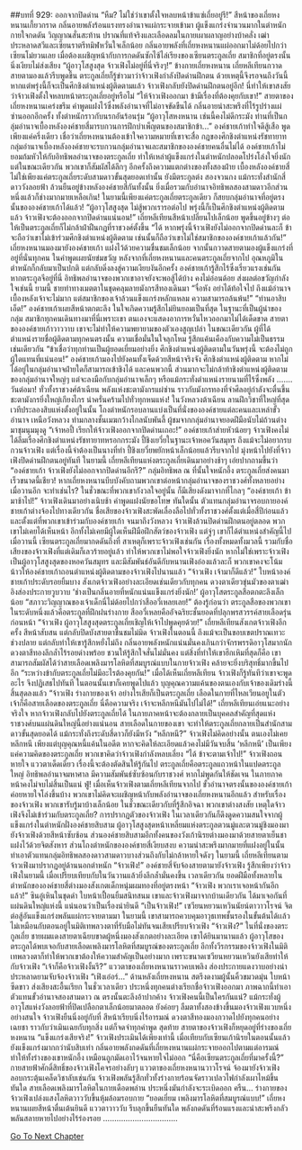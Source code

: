 ##บทที่ 929: ออกจากปิดด่าน
“หืม? ไม่ใช่ว่าเขาตั้งใจหลบหน้าข้าแซ่เถี่ยอยู่รึ!”
สีหน้าของเถี่ยหงหนานเกี้ยวกราด กลิ่นอายพลังร้อนแรงทรงอำนาจแผ่กระจายเข้ามา ผู้แข็งแกร่งจำนวนมากในตำหนักกายใจกดดัน วิญญาณสั่นสะท้าน ปราณที่แท้จริงและเลือดลมในกายเผาผลาญอย่างบ้าคลั่ง
เฒ่าประหลาดสวีและเซียนราตรีทมิฬหวั่นใจเล็กน้อย กลิ่นอายพลังที่เถี่ยหงหนานแผ่ออกมาไม่ด้อยไปกว่าเซียนโม๋ยวนเลย
เมื่อต้องเผชิญหน้ากับการกดดันซักไซ้ไล่เรียงของเซียนตระกูลเถี่ย สมาชิกที่อยู่ตรงนั้นนิ่งเงียบไม่ส่งเสียง
“ผู้อาวุโสสูงสุด จ้าวเฟิงไม่อยู่ที่นี่จริงๆ!”
ข้างกายเถี่ยหงหนาน เถี่ยหลีเทียนกวาดสายตามองแล้วรีบพูดขึ้น
ตระกูลเถี่ยก็รู้ข่าวมาว่าจ้าวเฟิงกำลังปิดด่านฝึกตน ด้วยเหตุนี้จึงรอจนถึงวันนี้
หากแต่พรุ่งนี้ก็จะเป็นศึกชิงตำแหน่งผู้ติดตามแล้ว จ้าวเฟิงกลับยังปิดด่านฝึกตนอยู่อีก!
นี่ทำให้เขาสงสัยว่าจ้าวเฟิงตั้งใจหลบหน้าตระกูลเถี่ยอยู่หรือไม่
“ให้จ้าวเฟิงออกมา ข้ามีเรื่องที่ต้องคุยกับเขา!”
สายตาของเถี่ยหงหนานเคร่งขรึม คำพูดแฝงไว้ซึ่งพลังอำนาจที่ไม่อาจขัดขืนได้
กลิ่นอายน่าสะพรึงที่ไร้รูปร่างแผ่ซ่านออกอีกครั้ง ทั้งตำหนักราวกับนรกอันร้อนรุ่ม
“ผู้อาวุโสหงหนาน เช่นนี้คงไม่ดีกระมัง ท่านที่เป็นกลุ่มอำนาจเบื้องหลังองค์ชายสี่มารบกวนการฝึกบำเพ็ญตนของสมาชิกข้า...”
องค์ชายเก้าทำใจดีสู้เสือ พูดเพียงแค่ครึ่งเดียว เชื่อว่าเถี่ยหงหนานต้องเข้าใจความหมายที่เขาจะสื่อ
กฎของศึกชิงตำแหน่งรัชทายาท
กลุ่มอำนาจเบื้องหลังองค์ชายจะรบกวนกลุ่มอำนาจและสมาชิกขององค์ชายคนอื่นไม่ได้
องค์ชายเก้าไม่ยอมก้มหัวให้กับอิทธิพลอำนาจของตระกูลเถี่ย ทำให้เหล่าผู้แข็งแกร่งในตำหนักปลอดโปร่งโล่งใจยิ่งนัก
แต่ในขณะเดียวกัน พวกเขาก็สัมผัสได้ลึกๆ อีกครั้งถึงความแตกต่างของทั้งสองฝ่าย
เบื้องหลังองค์ชายสี่ไม่ใช่เพียงแค่ตระกูลเถี่ยระดับสามดาวขั้นสุดยอดเท่านั้น ยังมีตระกูลต่ง สองจวนกง แม้กระทั่งสำนักสี่ดาววังลอยฟ้า ล้วนยืนอยู่ข้างหลังองค์ชายสี่กันทั้งนั้น
ยิ่งเมื่อรวมกับอำนาจอิทธิพลสองสามดาวอีกส่วนหนึ่งแล้วก็ช่างมากมายเหลือเกิน!
ในยามนี้เพียงแค่ตระกูลเถี่ยตระกูลเดียว ก็สยบกลุ่มอำนาจที่อยู่ตรงนั้นขององค์ชายเก้าได้แล้ว!
“ผู้อาวุโสสูงสุด ไม่สู้พวกเรารอต่อไป พรุ่งนี้ก็เป็นศึกชิงตำแหน่งผู้ติดตามแล้ว จ้าวเฟิงจะต้องออกจากปิดด่านแน่นอน!”
เถี่ยหลีเทียนสีหน้าเปลี่ยนไปเล็กน้อย พูดขึ้นอยู่ข้างๆ
ต่อให้เป็นตระกูลเถี่ยก็ไม่กล้าฝ่าฝืนกฎที่ราชวงศ์ตั้งขึ้น
“ได้ หากพรุ่งนี้จ้าวเฟิงยังไม่ออกจากปิดด่านละก็ ข้าจะถือว่าเขาไม่เข้าร่วมศึกชิงตำแหน่งผู้ติดตาม เช่นนั้นก็ถือว่าเขาไม่ใช่สมาชิกขององค์ชายเก้าแล้วกัน!”
เถี่ยหงหนานมองมายังองค์ชายเก้า แฝงไว้ด้วยความชื่นชมเล็กน้อย จากนั้นกวาดสายตามองผู้แข็งแกร่งที่อยู่ที่นั่นทุกคน ในคำพูดเผยนัยข่มขวัญ
หลังจากที่เถี่ยหงหนานและคนตระกูลเถี่ยจากไป
อุณหภูมิในตำหนักก็กลับมาเป็นปกติ แต่กลับดิ่งลงสู่ความเงียบงันอีกครั้ง
องค์ชายเก้ารู้สึกไร้ซึ่งเรี่ยวแรงเช่นกัน หากตระกูลจีอยู่ที่นี่ อิทธิพลอำนาจของพวกเขาอาจยังจะพอสู้ได้บ้าง คงไม่อ่อนด้อย ส่งผลต่อขวัญกำลังใจเช่นนี้
ยามนี้ ชายท่าทางเมตตาในชุดคลุมลายมังกรสีทองเดินมา “จื่อหัง อย่าได้ท้อใจไป ถึงแม้อำนาจเบื้องหลังเจ้าจะไม่มาก แต่สมาชิกของเจ้าล้วนแข็งแกร่งหลักแหลม ความสามารถล้นพ้น!”
“ท่านอาสิบเอ็ด!” องค์ชายเก้าเผยสีหน้าตกตะลึง ในใจเกิดความรู้สึกไม่ยินยอมเป็นที่สุด
ในฐานะที่เป็นผู้นำของกลุ่ม สมาชิกทุกคนเดินทางมาที่นี่เพราะเขา ตนเองจะแสดงอาการหวั่นไหวออกมาไม่ได้เด็ดขาด
สายตาขององค์ชายเก้าวาววาบ เขาจะไม่ทำให้ความพยายามของตัวเองสูญเปล่า
ในขณะเดียวกัน ผู้ที่ได้ตำแหน่งรายชื่อผู้ติดตามทุกคนตรงนั้น ความเชื่อมั่นในใจลุกโหม รู้สึกแค้นเคืองกับความไม่เป็นธรรมเช่นเดียวกัน
“ข้าเชื่อว่าทุกท่านเป็นผู้ยอดเยี่ยมอย่างยิ่ง ศึกชิงตำแหน่งผู้ติดตามในวันพรุ่งนี้ จะต้องไม่ถูกผู้ใดแทนที่แน่นอน!”
องค์ชายเก้ามองไปยังคนทั้งเจ็ดด้วยสีหน้าจริงจัง
ศึกชิงตำแหน่งผู้ติดตาม หากไม่ได้อยู่ในกลุ่มอำนาจฝ่ายใดก็สามารถเข้าชิงได้
และคนพวกนี้ ส่วนมากจะไม่กล้าท้าชิงตำแหน่งผู้ติดตามของกลุ่มอำนาจใหญ่ๆ แต่จะลงมือกับกลุ่มอำนาจเล็กๆ หรือแม้กระทั่งตำแหน่งรายนามที่ไร้ซึ่งพลัง
…....
วันต่อมา!
ทั่วทั้งราชวงศ์ต้าเฉียน พลังแห่งชะตามังกรแผ่ซ่าน ราวกับมังกรทองที่จำศีลอยู่กำลังจะตื่นขึ้น
ชะตามังกรยิ่งใหญ่เกียงไกร น่าครั่นคร้ามไปทั่วทุกหนแห่ง!
ในวังหลวงต้าเฉียน ลานฝึกวิชาที่ใหญ่ที่สุด
เวทีประลองสิบแห่งตั้งอยู่ในนั้น
โถงตำหนักรอบลานแบ่งเป็นที่นั่งขององค์ชายแต่ละคนและเหล่าขั้วอำนาจ
เหนือวังหลวง ท่ามกลางชั้นเมฆกว้างไกลนับพันลี้ ผู้ชมจากกลุ่มอำนาจยอดฝีมือนับไม่ถ้วนต่างมาชุมนุมมุงดู
“เจ้าหอปี้ เรียกให้จ้าวเฟิงออกจากปิดด่านเถอะ!” องค์ชายเก้าส่ายหัวน้อยๆ จ้าวเฟิงคงไม่ได้ลืมเรื่องศึกชิงตำแหน่งรัชทายาทหรอกกระมัง
ปี้ชิงเยวี่ยในฐานะเจ้าหอควันสมุทร ถึงแม้จะไม่อยากรบกวนจ้าวเฟิง แต่เรื่องนี้จำต้องเป็นนางที่ทำ
ปี้ชิงเยวี่ยพยักหน้าเล็กน้อยแล้วรีบจากไป มุ่งหน้าไปยังที่จ้าวเฟิงปิดด่านฝึกตนอยู่ทันที
ในยามนี้ เถี่ยหลีเทียนแห่งตระกูลเถี่ยเดินมาอย่างช้าๆ เอ่ยปากถามขึ้นว่า “องค์ชายเก้า จ้าวเฟิงยังไม่ออกจากปิดด่านอีกรึ?”
กลุ่มอิทธิพล ณ ที่นั้นใจหนักอึ้ง
ตระกูลเถี่ยส่งคนมาเร็วขนาดนี้เชียว!
หากเถี่ยหงหนานบีบบังคับถามพวกเขาต่อหน้ากลุ่มอำนาจของราชวงศ์ทั้งหลายอย่างเมื่อวานอีก จะทำเช่นไร?
ในชั่วขณะที่พวกเขากังวลใจอยู่นั้น ก็มีเสียงดังมาจากที่ไกลๆ
“องค์ชายเก้า ข้ามาช้าไป!”
จ้าวเฟิงเดินมาอย่างเนิบช้า คำพูดแฝงนัยขอโทษ
ทันใดนั้น ตัวแทนกลุ่มอำนาจรอบกายองค์ชายเก้าต่างจ้องไปทางเดียวกัน
ชื่อเสียของจ้าวเฟิงสะพัดเลื่องลือไปทั่วทั้งราชวงศ์ตั้งแต่เมื่อสี่ปีก่อนแล้ว
และตั้งแต่ที่พวกเขาเข้าร่วมกับองค์ชายเก้า จนมาถึงวังหลวง จ้าวเฟิงล้วนปิดด่านฝึกตนอยู่ตลอด พวกเขาไม่เคยได้เห็นหน้า
อีกทั้งไม่เคยมีผู้ใดเห็นฝีมือฝึกสัตว์ของจ้าวเฟิง แต่จู่ๆ เขาก็ได้ตำแหน่งสำคัญนี้ไป
เมื่อวานนี้ เซียนตระกูลเถี่ยมากดดันถึงที่ สาเหตุก็เพราะจ้าวเฟิงเช่นกัน
เรื่องทั้งหมดทั้งมวลนี้ รวมกับชื่อเสียงของจ้าวเฟิงที่แต่เดิมก็เลวร้ายอยู่แล้ว ทำให้พวกเขาไม่พอใจจ้าวเฟิงยิ่งนัก
หากไม่ใช่เพราะจ้าวเฟิงเป็นผู้อาวุโสสูงสุดของหอควันสมุทร และมีสัมพันธ์อันดีกับหนานเฟิงอ๋องแล้วละก็ พวกเขาคงจะโน้มน้าวให้องค์ชายเก้าถอนตำแหน่งผู้ติดตามของจ้าวเฟิงไปนานแล้ว
“จ้าวเฟิง เจ้ามาก็ดีแล้ว!”
ใบหน้าองค์ชายเก้าประดับรอยยิ้มบาง สังเกตจ้าวเฟิงอย่างละเอียดเช่นเดียวกับทุกคน
ดวงตาเดียวขุ่นมัวของตาเฒ่าอิงส่องประกายวูบวาบ ‘ช่างเป็นกลิ่นอายที่หนักแน่นแข็งแกร่งยิ่งนัก!’
ผู้อาวุโสตระกูลสือตกตะลึงเล็กน้อย “สภาวะวิญญาณของเจ้าเด็กนี่ไม่ด้อยไปกว่าสืออวี่เหลยเลย!”
ต้องรู้ก่อนว่า ตระกูลสือของพวกเขา ในระดับหนึ่งแล้วคือตระกูลที่ฝึกฝนร่างกาย
สืออวี่เหลยคืออัจฉริยะชั้นยอดที่ปลุกพรสวรรค์สายเลือดรุ่นก่อนหน้า
“จ้าวเฟิง ผู้อาวุโสสูงสุดตระกูลเถี่ยเชิญให้เจ้าไปพูดคุยด้วย!”
เถี่ยหลีเทียนสังเกตจ้าวเฟิงอีกครั้ง สีหน้าสับสน แต่กลับปิดบังสายตาชื่นชมไม่มิด
จ้าวเฟิงในตอนนี้ ถึงแม้จะเป็นขอบเขตปราณเทวะช่วงปลาย แต่กลับทำให้เขารู้สึกหยั่งไม่ถึง กลิ่นอายพลังหนักแน่นมั่นคงเกินกว่าจักรพรรดิอาวุโสมากนัก ดวงตาสีทองลึกล้ำไร้รอยด่างพร้อย ชวนให้รู้สึกใจสั่นไม่มั่นคง
แต่สิ่งที่ทำให้เขาฮึกเหิมที่สุดก็คือ เขาสามารถสัมผัสได้ว่าสายเลือดเพลิงมารโลหิตที่สมบูรณ์แบบในกายจ้าวเฟิง คล้ายจะยิ่งบริสุทธิ์มากขึ้นไปอีก
“ระหว่างข้ากับตระกูลเถี่ยไม่มีอะไรต้องคุยกัน!”
เมื่อได้เห็นเถี่ยหลีเทียน จ้าวเฟิงก็รู้ทันทีว่าเขาจะพูดอะไร จึงปฏิเสธไปทันที
ในตอนนั้นเขาก็เคยพูดไปแล้ว บุญคุณความแค้นของตนเองกับเจ้าของเดิมร่างนี้สิ้นสุดลงแล้ว
“จ้าวเฟิง ร่างกายของเจ้า อย่างไรเสียก็เป็นตระกูลเถี่ย เลือดในกายที่ไหลเวียนอยูในตัวเจ้าก็คือสายเลือดของตระกูลเถี่ย นี่คือความจริง เจ้าจะหลีกหนีมันไปไม่ได้!”
เถี่ยหลีเทียนเอ่ยแนะอย่างจริงใจ หากจ้าวเฟิงกลับไปยังตระกูลเถี่ยได้ ในภายภาคหน้าจะต้องกลายเป็นบุคคลสำคัญที่สุดแห่งราชวงศ์บนแผ่นดินใหญ่นี้อย่างแน่นอน
สายเลือดในกายของเขา จะทำให้ตระกูลเถี่ยกลายเป็นสำนักสามดาวขั้นสุดยอดได้ แม้กระทั่งถึงระดับสี่ดาวก็ยังมีหวัง
“หลีกหนี?”
จ้าวเฟิงไม่คิดอย่างนั้น ตนเองไม่เคยหลีกหนี
เพียงแต่บุญคุณหนี้แค้นในอดีต หากจะคิดให้ละเอียดแล้วคงไม่มีวันจบสิ้น
‘หลีกหนี’ เป็นเพียงแค่ความคิดของตระกูลเถี่ย พวกเขาคิดว่าจ้าวเฟิงกำลังหลบเลี่ยง
“ได้ ข้าจะตามเจ้าไป!”
จ้าวเฟิงถอนหายใจ แววตาเด็ดเดี่ยว เรื่องนี้จะต้องตัดสินให้รู้กันไป
ตระกูลเถี่ยคือตระกูลแถวหน้าในแปดตระกูลใหญ่ อิทธิพลอำนาจมหาศาล มีความสัมพันธ์ซับซ้อนกับราชวงศ์
หากไม่พูดกันให้ชัดเจน ในภายภาคหน้าคงไม่จบไม่สิ้นเป็นแน่
ฟู่!
เมื่อเห็นจ้าวเฟิงตามเถี่ยหลีเทียนจากไป ขั้วอำนาจตรงนั้นขององค์ชายเก้าค่อยหายใจโล่งขึ้นบ้าง
พวกเขาไม่คิดจะเผชิญหน้ากับพลังอำนาจของเถี่ยหงหนานอีกแล้ว
สำหรับเรื่องของจ้าวเฟิง พวกเขารับรู้มาบ้างเล็กน้อย
ในชั่วขณะเดียวกับที่รู้สึกอิจฉา พวกเขาต่างสงสัย เหตุใดจ้าวเฟิงจึงไม่เข้าร่วมกับตระกูลเถี่ย?
การปรากฏตัวของจ้าวเฟิง
ในเวลาเดียวกันก็ดึงดูดความสนใจจากผู้แข็งแกร่งในตำหนักฝั่งองค์ชายสิบสาม
ผู้อาวุโสสูงสุดหน้าเหลี่ยมแห่งตระกูลตวนมู่และตวนมู่ชิงมองมายังจ้าวเฟิงด้วยสีหน้าซับซ้อน
ส่วนองค์ชายสิบสามอีกทั้งคนของวังเก้านิรยต่างมองมาด้วยสายตาเย็นชา แฝงไว้ด้วยจิตสังหาร
ส่วนโถงตำหนักขององค์ชายสี่เงียบสงบ
ความน่าสะพรึงมากมายที่แฝงอยู่ในนั้น ทำเอาตัวแทนกลุ่มอิทธิพลสองดาวสามดาวบางส่วนถึงกับไม่กล้าหายใจดังๆ
ในยามนี้ เถี่ยหลีเทียนตามจ้าวเฟิงมาปรากฏอยู่ด้านนอกตำหนัก
“จ้าวเฟิง!”
องค์ชายสี่จับจ้องสายตามายังจ้าวเฟิง
รู้สึกเพียงว่าจ้าวเฟิงในยามนี้ เมื่อเปรียบเทียบกับในวันวานแล้วยิ่งลึกล้ำมั่นคงขึ้น
เวลาเดียวกัน ยอดฝีมือทั้งหลายในตำหนักขององค์ชายสี่ต่างมองสังเกตเด็กหนุ่มผมทองที่อยู่ตรงหน้า
“จ้าวเฟิง พวกเราเจอหน้ากันอีกแล้ว!”
ซินอู๋เหินในชุดดำ ใบหน้าเปื้อนยิ้มสนิทสนม
เขาและจ้าวเฟิงมาจากบ้านเดียวกัน ได้มาเจอกันที่แผ่นดินใหญ่แห่งนี้ แน่นอนว่าเป็นเรื่องน่ายินดี
“เป็นจ้าวเฟิง!”
เซวียนหยวนเหวินนัยน์ตาวาวโรจน์ จิตต่อสู้อันแข็งแกร่งพลันแผ่กระจายตามมา
ในยามนี้ เขาสามารถควบคุมอาวุธเทพชั้นรองในขั้นต้นได้เเล้ว ไม่เหมือนกับตอนอยู่ในมิติเทพลวงตาที่รับมือไม่ทันจนเสียเปรียบจ้าวเฟิง
“จ้าวเฟิง?”
ในที่นั่งของตระกูลเถี่ย ชายผมแดงสายตาเฉียบขาดผู้หนึ่งมองสังเกตอย่างละเอียด
เขาได้ยินมานานแล้ว ผู้อาวุโสของตระกูลได้พบเจอกับสายเลือดเพลิงมารโลหิตที่สมบูรณ์ของตระกูลเถี่ย
อีกทั้งวีรกรรมของจ้าวเฟิงในมิติเทพลวงตาก็ทำให้พวกเขาต้องให้ความสำคัญเป็นอย่างมาก เพราะขนาดเซวียนหยวนเหวินยังเสียท่าให้กับจ้าวเฟิง
“เจ้าก็คือจ้าวเฟิงงั้นรึ?”
แววตาของเถี่ยหงหนานราวคบเพลิง ส่องประกายแดงวาบอย่างน่าประหลาดยามจับจ้องจ้าวเฟิง
“เฟิงเอ๋อร์…”
ด้านหลังเถี่ยหงหนาน สตรีงดงามผู้นั้นคิ้วขมวดมุ่น ใบหน้าซีดขาว ส่งเสียงสะอื้นเรียก
ในชั่วเวลาเดียว ประหนึ่งทุกคนต่างเรียกชื่อจ้าวเฟิงออกมา
ภาพฉากนี้ทำเอาตัวแทนขั้วอำนาจสองสามดาว ณ ตรงนั้นตะลึงอ้าปากค้าง
จ้าวเฟิงคนนี้เป็นใครกันแน่?
แม้กระทั่งผู้อาวุโสแห่งวังลอยฟ้าที่ปิดเปลือกตาเล็กน้อยมาตลอด ยังค่อยๆ ลืมตาทั้งสองข้างขึ้นมองจ้าวเฟิงแวบหนึ่งอย่างสนใจ
จ้าวเฟิงยืนนิ่งอยู่กับที่ สีหน้าเรียบนิ่งไร้อารมณ์ ดวงตาสีทองมองกวาดไปยังทุกคนอย่างเฉยชา ราวกับว่าเมินเฉยกับทุกสิ่ง แต่ก็จดจำทุกคำพูด
สุดท้าย สายตาของจ้าวเฟิงก็หยุดอยู่ที่ร่างของเถี่ยหงหนาน
“แข็งแกร่งเสียจริง!” จ้าวเฟิงประเมินได้เพียงเท่านี้ เมื่อเทียบกับเซียนเก้านิรยในตอนนั้นแล้วยังแข็งแกร่งมากกว่านับสิบเท่า
กลิ่นอายพลังกดดันที่เถี่ยหงหนานแผ่กระจายออกไปตามแต่อารมณ์ ทำให้ทั้งร่างของเขาหนักอึ้ง เหมือนถูกมัดเอาไว้จนหายใจไม่ออก
“นี่คือเซียนตระกูลเถี่ยที่มาครั้งนี้?” กายสายฟ้าศักดิ์สิทธิ์ของจ้าวเฟิงโคจรอย่างลับๆ
แววตาของเถี่ยหงหนานวาวโรจน์ จ้องมายังจ้าวเฟิง ลอบกระตุ้นเคล็ดวิชาลับเช่นกัน
จ้าวเฟิงพลันรู้สึกทั่วทั้งร่างกายร้อนจัดราวเปลวไฟกำลังเผาไหม้ขึ้นทันใด สายเลือดเพลิงมารโลหิตในกายเดือดพล่าน ประหนึ่งมันกำลังจะระเบิดออก
ครืน…
ร่างกายของจ้าวเฟิงเปล่งแสงโลหิตวาววับขึ้นหุ้มล้อมรอบกาย
“ยอดเยี่ยม เพลิงมารโลหิตที่สมบูรณ์แบบ!”
เถี่ยหงหนานเผยสีหน้าตื่นเต้นยินดี แววตาวาววับ รีบลุกขึ้นยืนทันใด พลังกดดันที่ร้อนแรงและน่าสะพรึงกลัวพลันสลายหายไปอย่างไร้ร่องรอย
……………………………


[Go To Next Chapter]( ./167.md)